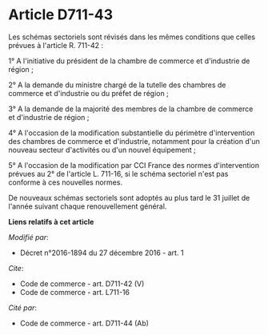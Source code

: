 # Article D711-43

Les schémas sectoriels sont révisés dans les mêmes conditions que celles prévues à l'article R. 711-42 : 

1° A l'initiative du président de la chambre de commerce et d'industrie de région ; 

2° A la demande du ministre chargé de la tutelle des chambres de commerce et d'industrie ou du préfet de région ; 

3° A la demande de la majorité des membres de la chambre de commerce et d'industrie de région ; 

4° A l'occasion de la modification substantielle du périmètre d'intervention des chambres de commerce et d'industrie,
notamment pour la création d'un nouveau secteur d'activités ou d'un nouvel équipement ; 

5° A l'occasion de la modification par CCI France des normes d'intervention prévues au 2° de l'article L. 711-16, si le
schéma sectoriel n'est pas conforme à ces nouvelles normes. 

De nouveaux schémas sectoriels sont adoptés au plus tard le 31 juillet de l'année suivant chaque renouvellement général.

**Liens relatifs à cet article**

_Modifié par_:

  - Décret n°2016-1894 du 27 décembre 2016 - art. 1

_Cite_:

  - Code de commerce - art. D711-42 (V)
  - Code de commerce - art. L711-16

_Cité par_:

  - Code de commerce - art. D711-44 (Ab)
